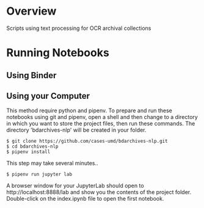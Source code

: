 # Overview
Scripts using text processing for OCR archival collections


# Running Notebooks

## Using Binder 

## Using your Computer

This method require python and pipenv. To prepare and run these notebooks using git and pipenv, open a shell and then
change to a directory in which you want to store the project files, then run these commands. The directory
'bdarchives-nlp' will be created in your folder.

````
$ git clone https://github.com/cases-umd/bdarchives-nlp.git
$ cd bdarchives-nlp
$ pipenv install
````

This step may take several minutes..

````
$ pipenv run jupyter lab
````

A browser window for your JupyterLab should open to http://localhost:8888/lab and show you the
contents of the project folder. Double-click on the index.ipynb file to open the first notebook.